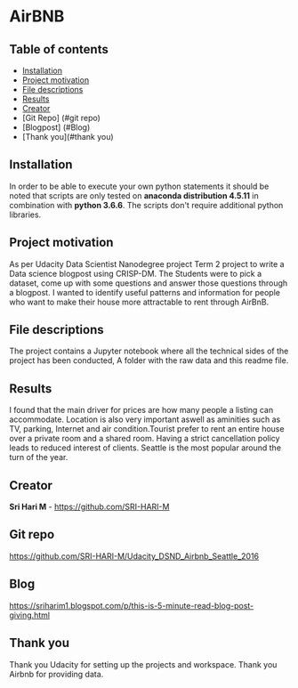 # AirBNB

## Table of contents

- [Installation](#installation)
- [Project motivation](#project-motivation)
- [File descriptions](#file-descriptions)
- [Results](#results)
- [Creator](#creator)
- [Git Repo] (#git repo)
- [Blogpost] (#Blog)
- [Thank you](#thank you)

## Installation

In order to be able to execute your own python statements it should be noted that scripts are only tested on **anaconda distribution 4.5.11** in combination with **python 3.6.6**. The scripts don't require additional python libraries.

## Project motivation
As per Udacity Data Scientist Nanodegree project Term 2 project to write a Data science blogpost using CRISP-DM. The Students were to pick a dataset, come up with some questions and answer those questions through a blogpost. I wanted to identify useful patterns and information for people who want to make their house more attractable to rent through AirBnB.

## File descriptions

The project contains a Jupyter notebook where all the technical sides of the project has been conducted,
A folder with the raw data and this readme file.

## Results
I found that the main driver for prices are how many people a listing can accommodate. Location is also very important aswell as aminities
such as TV, parking, Internet and air condition.Tourist prefer to rent an entire house over a private room and a shared room. Having a strict cancellation policy leads to reduced interest of clients. Seattle is the most popular around the turn of the year.

## Creator

**Sri Hari M** - <https://github.com/SRI-HARI-M>

## Git repo

<https://github.com/SRI-HARI-M/Udacity_DSND_Airbnb_Seattle_2016>

## Blog

https://sriharim1.blogspot.com/p/this-is-5-minute-read-blog-post-giving.html

## Thank you
Thank you Udacity for setting up the projects and workspace.
Thank you Airbnb  for providing data.
